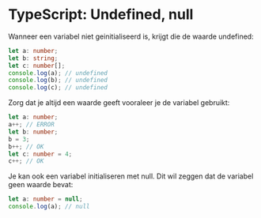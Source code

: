 # TypeScript: Undefined, null

Wanneer een variabel niet geinitialiseerd is, krijgt die de waarde undefined:

```typescript
let a: number;
let b: string;
let c: number[];
console.log(a); // undefined
console.log(b); // undefined
console.log(c); // undefined
```

Zorg dat je altijd een waarde geeft vooraleer je de variabel gebruikt:

```typescript
let a: number;
a++; // ERROR
let b: number;
b = 3;
b++; // OK
let c: number = 4;
c++; // OK
```

Je kan ook een variabel initialiseren met null. Dit wil zeggen dat de variabel geen waarde bevat:

```typescript
let a: number = null;
console.log(a); // null
```
